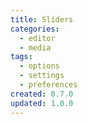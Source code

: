 ```yaml
---
title: Sliders
categories:
  - editor
  - media
tags:
  - options
  - settings
  - preferences
created: 0.7.0
updated: 1.0.0
---
```

